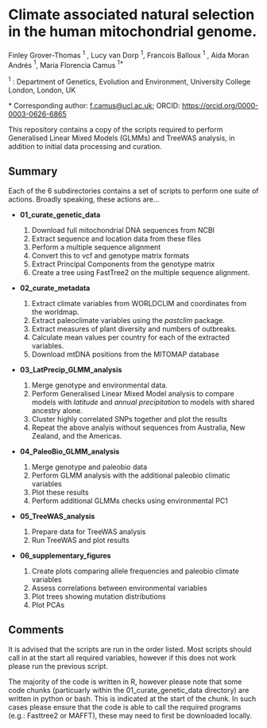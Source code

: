 # Climate associated natural selection in the human mitochondrial genome. 

Finley Grover-Thomas $^1$  , Lucy van Dorp $^1$, Francois Balloux $^1$ , Aida Moran Andrés $^1$,  Maria Florencia Camus $^{1*}$

$^1$ : Department of Genetics, Evolution and Environment, University College London, London, UK 

$*$ Corresponding author: 
f.camus@ucl.ac.uk; ORCID: https://orcid.org/0000-0003-0626-6865 

This repository contains a copy of the scripts required to perform Generalised Linear Mixed Models (GLMMs) and TreeWAS analysis, in addition to initial data processing and curation. 

## Summary 
Each of the 6 subdirectories contains a set of scripts to perform one suite of actions. Broadly speaking, these actions are...  

* **01_curate_genetic_data** 
  1. Download full mitochondrial DNA sequences from NCBI
  2. Extract sequence and location data from these files
  3. Perform a multiple sequence alignment 
  4. Convert this to vcf and genotype matrix formats
  5. Extract Principal Components from the genotype matrix
  6. Create a tree using FastTree2 on the multiple sequence alignment. 

* **02_curate_metadata** 
  1. Extract climate variables from WORLDCLIM and coordinates from the worldmap. 
  2. Extract paleoclimate variables using the *pastclim* package. 
  3. Extract measures of plant diversity and numbers of outbreaks. 
  4. Calculate mean values per country for each of the extracted variables. 
  5. Download mtDNA positions from the MITOMAP database

* **03_LatPrecip_GLMM_analysis**
  1. Merge genotype and environmental data. 
  2. Perform Generalised Linear Mixed Model analysis to compare models with *latitude* and *annual precipitation* to models with shared ancestry alone. 
  3. Cluster highly correlated SNPs together and plot the results
  4. Repeat the above analyis without sequences from Australia, New Zealand, and the Americas. 

* **04_PaleoBio_GLMM_analysis** 
  1. Merge genotype and paleobio data 
  2. Perform GLMM analysis with the additional paleobio climatic variables
  3. Plot these results
  4. Perform additional GLMMs checks using environmental PC1

* **05_TreeWAS_analysis** 
  1. Prepare data for TreeWAS analysis 
  2. Run TreeWAS and plot results

* **06_supplementary_figures**
  1. Create plots comparing allele frequencies and paleobio climate variables
  2. Assess correlations between environmental variables 
  3. Plot trees showing mutation distributions
  4. Plot PCAs

## Comments

It is advised that the scripts are run in the order listed.  Most scripts should call in at the start all required variables, however if this does not work please run the previous script. 

The majority of the code is written in R, however please note that some code chunks (particuarly within the 01_curate_genetic_data directory) are written in python or bash. This is indicated at the start of the chunk. In such cases please ensure that the code is able to call the required programs (e.g.: Fasttree2 or MAFFT), these may need to first be downloaded locally. 
